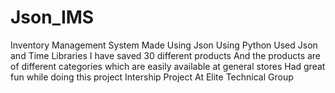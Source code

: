 # Json_IMS
Inventory Management System Made Using Json Using Python
Used Json and Time Libraries
I have saved 30 different products 
And the products are of different categories which are easily available at general stores
Had great fun while doing this project 
Intership Project At Elite Technical Group
